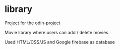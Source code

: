 # library

Project for the odin-project

Movie library where users can add / delete movies.

Used HTML/CSS/JS  and Google firebase as database
